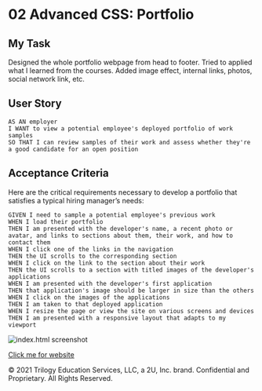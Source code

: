 # 02 Advanced CSS: Portfolio

## My Task

Designed the whole portfolio webpage from head to footer. Tried to applied what I learned from the courses.
Added image effect, internal links, photos, social network link, etc.

## User Story

```
AS AN employer
I WANT to view a potential employee's deployed portfolio of work samples
SO THAT I can review samples of their work and assess whether they're a good candidate for an open position
```

## Acceptance Criteria

Here are the critical requirements necessary to develop a portfolio that satisfies a typical hiring manager’s needs:

```
GIVEN I need to sample a potential employee's previous work
WHEN I load their portfolio
THEN I am presented with the developer's name, a recent photo or avatar, and links to sections about them, their work, and how to contact them
WHEN I click one of the links in the navigation
THEN the UI scrolls to the corresponding section
WHEN I click on the link to the section about their work
THEN the UI scrolls to a section with titled images of the developer's applications
WHEN I am presented with the developer's first application
THEN that application's image should be larger in size than the others
WHEN I click on the images of the applications
THEN I am taken to that deployed application
WHEN I resize the page or view the site on various screens and devices
THEN I am presented with a responsive layout that adapts to my viewport
```

![index.html screenshot](./assets/screenshot.png)

[Click me for website](https://mt0814.github.io/MT0814-Week2-Portfolio/)

© 2021 Trilogy Education Services, LLC, a 2U, Inc. brand. Confidential and Proprietary. All Rights Reserved.
